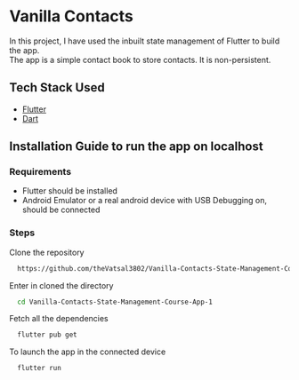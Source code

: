 # Vanilla Contacts

In this project, I have used the inbuilt state management of Flutter to build the app.<br> The app is a simple contact book to store contacts. It is non-persistent.

## Tech Stack Used
- [Flutter](https://flutter.dev/)
- [Dart](https://dart.dev/)

## Installation Guide to run the app on localhost

### Requirements 
- Flutter should be installed
- Android Emulator or a real android device with USB Debugging on, should be connected

### Steps

Clone the repository

```bash
  https://github.com/theVatsal3802/Vanilla-Contacts-State-Management-Course-App-1.git
```

Enter in cloned the directory

```bash
  cd Vanilla-Contacts-State-Management-Course-App-1
```

Fetch all the dependencies
```bash
  flutter pub get
```

To launch the app in the connected device
```bash
  flutter run
```
